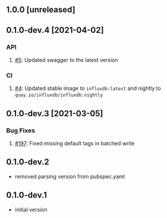 ## 1.0.0 [unreleased]

## 0.1.0-dev.4 [2021-04-02]

### API
1. [#5](https://github.com/bonitoo-io/influxdb-client-dart/pull/5): Updated swagger to the latest version
 
### CI
1. [#4](https://github.com/bonitoo-io/influxdb-client-dart/pull/4): Updated stable image to `influxdb:latest` and nightly to `quay.io/influxdb/influxdb:nightly`

## 0.1.0-dev.3 [2021-03-05]

### Bug Fixes
1. [#197](https://github.com/influxdata/influxdb-client-dart/pull/3): Fixed missing default tags in batched write

## 0.1.0-dev.2

* removed parsing version from pubspec.yaml

## 0.1.0-dev.1

* initial version